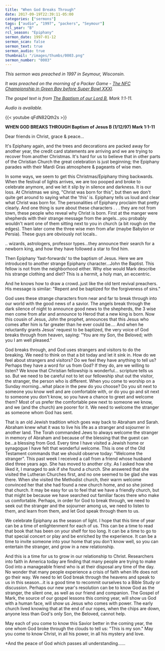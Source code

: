 ```yaml
---
title: "When God Breaks Through"
date: 2017-09-19T22:39:11-05:00
categories: ["sermons"]
tags: ["audio", "1997", "packers", "Seymour"]
rcl_year: "B"
rcl_season: "Epiphany"
sermon_date: 1997-01-12
sermon_scan: false
sermon_text: true
sermon_audio: true
thumbnail: "/images/thumbs/0003.png"
sermon_number: "0003"
---
```

_This sermon was preached in 1997 in Seymour, Wisconsin._

<!--more-->

_It was preached on the morning of a Packer Game - [The NFC Championship in Green Bay before Super Bowl XXXI](http://www.pro-football-reference.com/boxscores/199701120gnb.htm)._

_The gospel text is from [The Baptism of our Lord B](http://lectionary.library.vanderbilt.edu/texts.php?id=60), Mark 1:1-11._

_Audio is available._

{{< youtube qFdN82Qth2s >}}

**WHEN GOD BREAKS THROUGH Baptism of Jesus B (1/12/97) Mark 1:1-11**

Dear friends in Christ, grace & peace...

It's Epiphany again, and the trees and decorations are packed away for another year, the credit card statements are arriving and we are trying to recover from another Christmas. It's hard for us to believe that in other parts of the Christian Church the great celebration is just beginning; the Epiphany parades with their Mardi Gras atmosphere & pageants of wise men.

In some ways, we seem to get this Christmas/Epiphany thing backwards. When the festival of lights arrives, we are too pooped and broke to celebrate anymore, and we let it slip by in silence and darkness. It is our loss. At Christmas we sing, "Christ was born for this", but then we don't quite get around to saying what the 'this' is. Epiphany tells us loud and clear what Christ was born for. The personalities of Epiphany proclaim that pretty clearly. And one thing is sure about these characters . . . they are not from town, these people who reveal why Christ is born. First at the manger were shepherds with their strange message from the angels...you probably wouldn't want one of them sitting next to you in church (a bit rough on the edges). Then later come the three wise men from afar (maybe Babylon or Persia). These guys are obviously not locals..

.. wizards, astrologers, professor types...they announce their search for a newborn king, and how they have followed a star to find him.

Then Epiphany 'fast-forwards' to the baptism of Jesus. Here we are introduced to another strange Epiphany character...John the Baptist. This fellow is not from the neighborhood either. Why else would Mark describe his strange clothing and diet? This is a hermit, a holy man, an eccentric.

And he knows how to draw a crowd..just like the old tent revival preachers. His message is similar: "Repent and be baptized for the forgiveness of sins."

God uses these strange characters from near and far to break through into our world with the good news of a savior. The angels break through the dark silence of night to announce good news to the shepherds, the 3 wise men come from afar and announce to Herod that a new king is born. Now this cousin of Jesus, John the prophet, announces that this Jesus who comes after him is far greater than he ever could be.... And when he reluctantly grants Jesus' request to be baptized, the very voice of God breaks through from heaven, saying: "You are my Son, the Beloved; with you I am well pleased."

God breaks through, and God uses strangers and visitors to do the breaking. We need to think on that a bit today and let it sink in. How do we feel about strangers and visitors? Do we feel they have anything to tell us? Perhaps they have a word for us from God? If they do, are we willing to listen? We know that Christian fellowship is wonderful... scripture tells us so. But we need to be careful not to let our fellowship shut out the visitor, the stranger, the person who is different. When you come to worship on a Sunday morning...what place in the pew do you choose? Do you sit next to someone you know well and are comfortable with, or do you go and sit next to someone you don't know, so you have a chance to greet and welcome them? Most of us prefer the comfortable pew next to someone we know, and we (and the church) are poorer for it. We need to welcome the stranger as someone whom God has sent.

That is an old Jewish tradition which goes way back to Abraham and Sarah. Abraham knew what it was to live his life as a stranger and sojourner in another land. The Torah commanded Jews to always welcome the stranger in memory of Abraham and because of the blessing that the guest can be...a blessing from God. Every time I have visited a Jewish home or synagogue I have felt that wonderful welcome. This is one of the Old Testament commands that we should observe today: "Welcome the stranger". This past week I received a call from a friend whose husband died three years ago. She has moved to another city. As I asked how she liked it, I managed to ask if she found a church. She answered that she visited the Lutheran Churches first, and no one seemed to be glad she was there. When she visited the Methodist church, their warm welcome convinced her that she had found a new church home, and so she joined that church. It may be easy for us to feel that we have a friendly church, but that might be because we have searched out familiar faces there who make us comfortable. Perhaps, in order for God to break through, we need to seek out the stranger and the sojourner among us, we need to listen to them, and learn from them, and let God speak through them to us.

We celebrate Epiphany as the season of light. I hope that this time of year can be a time of enlightenment for each of us. This can be a time to read that book that has been on your shelf for too long. It can be a time to go to that special concert or play and be enriched by the experience. It can be a time to invite someone into your home that you don't know well, so you can entertain the stranger, and grow in a new relationship.

And this is a time for us to grow in our relationship to Christ. Researchers into faith in America today are finding that many people are trying to make God into a manageable friend who is at their disposal any time of the day. No wonder that many people experience a crisis of faith when life does not go their way. We need to let God break through the heavens and speak to us in this season...it is a good time to recommit ourselves to a Bible Study or discussion. Perhaps our new year's resolution can be to know God as the stranger, the silent one, as well as our friend and companion. The Gospel of Mark, the source of our gospel lessons this coming year, will show us God with a human face, will show us Jesus who comes with power. The early church lived knowing that at the end of our ropes, when the chips are down, anyone less than God's only Son, the Beloved, cannot help.

May each of you come to know this Savior better in the coming year, the one whom God broke through the clouds to tell us: "This is my son." May you come to know Christ, in all his power, in all his mystery and love.

+And the peace of God which passes all understanding......
